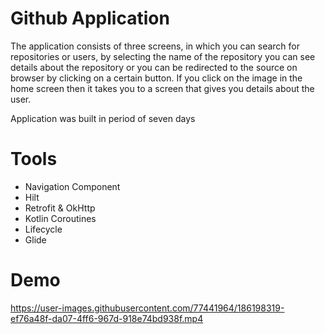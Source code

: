 # Github Application
The application consists of three screens, in which you can search for repositories or users, by selecting
the name of the repository you can see details about the repository or you can be redirected to the
source on browser by clicking on a certain button.
If you click on the image in the home screen then it takes you to a screen that gives you details about the
user.   

Application was built in period of seven days
# Tools
- Navigation Component
- Hilt
- Retrofit & OkHttp
- Kotlin Coroutines 
- Lifecycle
- Glide

# Demo

https://user-images.githubusercontent.com/77441964/186198319-ef76a48f-da07-4ff6-967d-918e74bd938f.mp4


